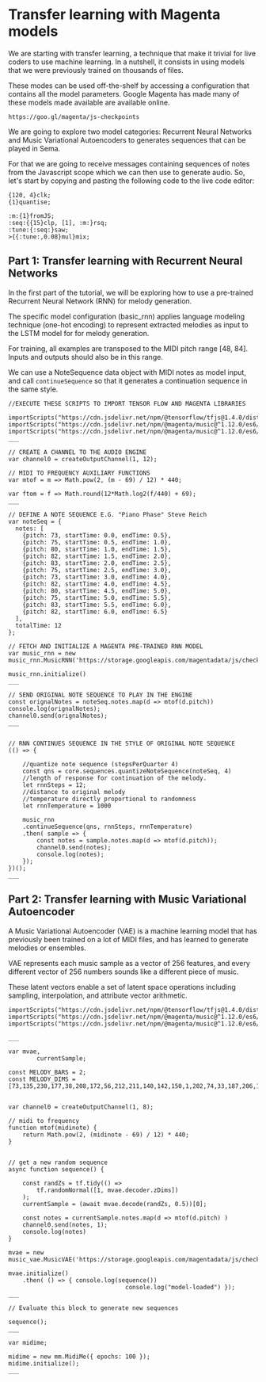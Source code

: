 # Transfer learning with Magenta models

We are starting with transfer learning, a technique that make it trivial for live coders to use machine learning.
In a nutshell, it consists in using models that we were previously trained on thousands of files.

These modes can be used off-the-shelf by accessing a configuration that contains all the model parameters.
Google Magenta has made many of these models made available are available online.

`https://goo.gl/magenta/js-checkpoints`

We are going to explore two model categories: Recurrent Neural Networks and Music Variational Autoencoders to generates sequences that can be played in Sema.

For that we are going to receive messages containing sequences of notes from the Javascript scope which we can then use to generate audio. So, let's start by copying and pasting the following code to the live code editor:

```
{120, 4}clk;
{1}quantise;

:m:{1}fromJS;
:seq:{{15}clp, [1], :m:}rsq;
:tune:{:seq:}saw;
>{{:tune:,0.08}mul}mix;
```

## Part 1: Transfer learning with Recurrent Neural Networks

In the first part of the tutorial, we will be exploring how to use a pre-trained Recurrent Neural Network (RNN) for melody generation.

The specific model configuration (basic_rnn) applies language modeling technique (one-hot encoding) to represent extracted melodies as input to the LSTM model for for melody generation.

For training, all examples are transposed to the MIDI pitch range [48, 84]. Inputs and outputs should also be in this range.

We can use a NoteSequence data object with MIDI notes as model input, and call `continueSequence` so that it generates a continuation sequence in the same style.

```
//EXECUTE THESE SCRIPTS TO IMPORT TENSOR FLOW AND MAGENTA LIBRARIES

importScripts("https://cdn.jsdelivr.net/npm/@tensorflow/tfjs@1.4.0/dist/tf.min.js");
importScripts("https://cdn.jsdelivr.net/npm/@magenta/music@^1.12.0/es6/core.js");
importScripts("https://cdn.jsdelivr.net/npm/@magenta/music@^1.12.0/es6/music_rnn.js");
___

// CREATE A CHANNEL TO THE AUDIO ENGINE
var channel0 = createOutputChannel(1, 12);

// MIDI TO FREQUENCY AUXILIARY FUNCTIONS
var mtof = m => Math.pow(2, (m - 69) / 12) * 440;

var ftom = f => Math.round(12*Math.log2(f/440) + 69);
___

// DEFINE A NOTE SEQUENCE E.G. "Piano Phase" Steve Reich
var noteSeq = {
  notes: [
    {pitch: 73, startTime: 0.0, endTime: 0.5},
    {pitch: 75, startTime: 0.5, endTime: 1.0},
    {pitch: 80, startTime: 1.0, endTime: 1.5},
    {pitch: 82, startTime: 1.5, endTime: 2.0},
    {pitch: 83, startTime: 2.0, endTime: 2.5},
    {pitch: 75, startTime: 2.5, endTime: 3.0},
    {pitch: 73, startTime: 3.0, endTime: 4.0},
    {pitch: 82, startTime: 4.0, endTime: 4.5},
    {pitch: 80, startTime: 4.5, endTime: 5.0},
    {pitch: 75, startTime: 5.0, endTime: 5.5},
    {pitch: 83, startTime: 5.5, endTime: 6.0},
    {pitch: 82, startTime: 6.0, endTime: 6.5}
  ],
  totalTime: 12
};

// FETCH AND INITIALIZE A MAGENTA PRE-TRAINED RNN MODEL
var music_rnn = new music_rnn.MusicRNN('https://storage.googleapis.com/magentadata/js/checkpoints/music_rnn/basic_rnn')

music_rnn.initialize()
___

// SEND ORIGINAL NOTE SEQUENCE TO PLAY IN THE ENGINE
const orignalNotes = noteSeq.notes.map(d => mtof(d.pitch))
console.log(orignalNotes);
channel0.send(orignalNotes);
___


// RNN CONTINUES SEQUENCE IN THE STYLE OF ORIGINAL NOTE SEQUENCE
(() => {

	//quantize note sequence (stepsPerQuarter 4)
	const qns = core.sequences.quantizeNoteSequence(noteSeq, 4)
	//length of response for continuation of the melody.
	let rnnSteps = 12;
	//distance to original melody
	//temperature directly proportional to randomness
	let rnnTemperature = 1000

	music_rnn
	.continueSequence(qns, rnnSteps, rnnTemperature)
	.then( sample => {
		const notes = sample.notes.map(d => mtof(d.pitch));
		channel0.send(notes);
		console.log(notes);
	});
})();
___
```

## Part 2: Transfer learning with Music Variational Autoencoder

A Music Variational Autoencoder (VAE) is a machine learning model that has previously been trained on a lot of MIDI files, and has learned to generate melodies or ensembles.

VAE represents each music sample as a vector of 256 features, and every different vector of 256 numbers sounds like a different piece of music.

These latent vectors enable a set of latent space operations including sampling, interpolation, and attribute vector arithmetic.



```
importScripts("https://cdn.jsdelivr.net/npm/@tensorflow/tfjs@1.4.0/dist/tf.min.js");
importScripts("https://cdn.jsdelivr.net/npm/@magenta/music@^1.12.0/es6/core.js");
importScripts("https://cdn.jsdelivr.net/npm/@magenta/music@^1.12.0/es6/music_vae.js");

___

var mvae,
		currentSample;

const MELODY_BARS = 2;
const MELODY_DIMS = [73,135,230,177,38,208,172,56,212,211,140,142,150,1,202,74,33,187,206,14,154,2,31,32,244,24,183,173,64,3,108,196,132,29,75,156,131,26,237,164,200,48,218,44,113,167,250,166,90,77,23,185,246,180,217,10,111,213,46,127,216,117,128,16,222,243,240,233,70,9,88,236,179,40,94,4,182,241,78,165,125,25,103,81,66,83,91,124,105,226,247,145,68,238,69,47,254,153,119,5,255,170,158,176,84,225,186,43,99,245,224,168,45,160,63,49,37,61,35,101,141,41,248,209,134,149,147,30,110,188,118,52,67,133,92,95,126,112,15,93,157,107,55,60,130,235,231,6,123,171,114,20,139,162,199,86,51,120,227,85,152,178,80,184,39,215,22,138,192,57,155,252,198,13,50,181,8,121,148,193,204,36,251,219,0,97,220,229,109,21,194,159,72,122,146,87,42,102,189,65,115,253,19,163,201,207,137,100,27,242,34,203,129,210,11,54,232,12,28,98,71,18,205,17,79,249,197,221,223,234,106,76,175,239,136,53,58,89,191,82,190,59,62,174,214,96,161,195,151,116,143,7,104,169,144,228];


var channel0 = createOutputChannel(1, 8);

// midi to frequency
function mtof(midinote) {
	return Math.pow(2, (midinote - 69) / 12) * 440;
}


// get a new random sequence
async function sequence() {

	const randZs = tf.tidy(() =>
		tf.randomNormal([1, mvae.decoder.zDims])
	);
	currentSample = (await mvae.decode(randZs, 0.5))[0];

	const notes = currentSample.notes.map(d => mtof(d.pitch) )
	channel0.send(notes, 1);
	console.log(notes)
}

mvae = new music_vae.MusicVAE('https://storage.googleapis.com/magentadata/js/checkpoints/music_vae/mel_2bar_small');

mvae.initialize()
	.then( () => { console.log(sequence())
								 console.log("model-loaded") });
___

// Evaluate this block to generate new sequences

sequence();
___

var	midime;

midime = new mm.MidiMe({ epochs: 100 });
midime.initialize();
___
```


